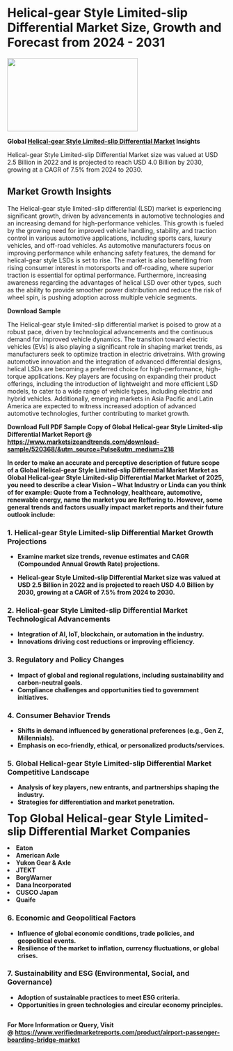 <H1>Helical-gear Style Limited-slip Differential Market Size, Growth and Forecast from 2024 - 2031</H1><img class="aligncenter size-medium wp-image-584254" src="https://thirdeyenews.in/wp-content/uploads/2024/09/Global-Market-Research-300x168.jpeg" alt="" width="300" height="168" /><p><strong>Global&nbsp;<a href="https://www.marketsizeandtrends.com/download-sample/520368/&amp;utm_source=Pulse&amp;utm_medium=218">Helical-gear Style Limited-slip Differential Market</a> Insights</strong></p><p>Helical-gear Style Limited-slip Differential Market size was valued at USD 2.5 Billion in 2022 and is projected to reach USD 4.0 Billion by 2030, growing at a CAGR of 7.5% from 2024 to 2030.</p><p><h2>Market Growth Insights</h2> <p>The Helical-gear style limited-slip differential (LSD) market is experiencing significant growth, driven by advancements in automotive technologies and an increasing demand for high-performance vehicles. This growth is fueled by the growing need for improved vehicle handling, stability, and traction control in various automotive applications, including sports cars, luxury vehicles, and off-road vehicles. As automotive manufacturers focus on improving performance while enhancing safety features, the demand for helical-gear style LSDs is set to rise. The market is also benefiting from rising consumer interest in motorsports and off-roading, where superior traction is essential for optimal performance. Furthermore, increasing awareness regarding the advantages of helical LSD over other types, such as the ability to provide smoother power distribution and reduce the risk of wheel spin, is pushing adoption across multiple vehicle segments.</p> <p><strong>Download Sample</strong></p> <p>The Helical-gear style limited-slip differential market is poised to grow at a robust pace, driven by technological advancements and the continuous demand for improved vehicle dynamics. The transition toward electric vehicles (EVs) is also playing a significant role in shaping market trends, as manufacturers seek to optimize traction in electric drivetrains. With growing automotive innovation and the integration of advanced differential designs, helical LSDs are becoming a preferred choice for high-performance, high-torque applications. Key players are focusing on expanding their product offerings, including the introduction of lightweight and more efficient LSD models, to cater to a wide range of vehicle types, including electric and hybrid vehicles. Additionally, emerging markets in Asia Pacific and Latin America are expected to witness increased adoption of advanced automotive technologies, further contributing to market growth.</p> <p><strong></p><p><span class=""><strong>Download Full PDF Sample Copy of Global Helical-gear Style Limited-slip Differential Market Report</strong> @ <a href="https://www.marketsizeandtrends.com/download-sample/520368/&amp;utm_source=Pulse&amp;utm_medium=218" target="_blank">https://www.marketsizeandtrends.com/download-sample/520368/&amp;utm_source=Pulse&amp;utm_medium=218</a></span></p><p>In order to make an accurate and perceptive description of future scope of a Global&nbsp;Helical-gear Style Limited-slip Differential Market Market as Global&nbsp;Helical-gear Style Limited-slip Differential Market Market of 2025, you need to describe a clear Vision &ndash; What Industry or Linda can you think of for example: Quote from a Technology, healthcare, automotive, renewable energy, name the market you are Reffering to. However, some general trends and factors usually impact market reports and their future outlook include:</p><h3>1.&nbsp;<strong>Helical-gear Style Limited-slip Differential Market Growth Projections</strong></h3><ul><li>Examine market size trends, revenue estimates and CAGR (Compounded Annual Growth Rate) projections.</li><li><p>Helical-gear Style Limited-slip Differential Market size was valued at USD 2.5 Billion in 2022 and is projected to reach USD 4.0 Billion by 2030, growing at a CAGR of 7.5% from 2024 to 2030.</p></li></ul><h3>2.&nbsp;<strong>Helical-gear Style Limited-slip Differential Market Technological Advancements</strong></h3><ul><li>Integration of AI, IoT, blockchain, or automation in the industry.</li><li>Innovations driving cost reductions or improving efficiency.</li></ul><h3>3.&nbsp;<strong>Regulatory and Policy Changes</strong></h3><ul><li>Impact of global and regional regulations, including sustainability and carbon-neutral goals.</li><li>Compliance challenges and opportunities tied to government initiatives.</li></ul><h3>4.&nbsp;<strong>Consumer Behavior Trends</strong></h3><ul><li>Shifts in demand influenced by generational preferences (e.g., Gen Z, Millennials).</li><li>Emphasis on eco-friendly, ethical, or personalized products/services.</li></ul><h3>5.&nbsp;<strong>Global Helical-gear Style Limited-slip Differential Market Competitive Landscape</strong></h3><ul><li>Analysis of key players, new entrants, and partnerships shaping the industry.</li><li>Strategies for differentiation and market penetration.</li></ul><p data-pm-slice="1 1 []"><span style="color: inherit; font-family: inherit; font-size: 25px;">Top Global Helical-gear Style Limited-slip Differential Market Companies</span></p><div class="" data-test-id=""><p><li>Eaton</li><li> American Axle</li><li> Yukon Gear & Axle</li><li> JTEKT</li><li> BorgWarner</li><li> Dana Incorporated</li><li> CUSCO Japan</li><li> Quaife</li></p></div><h3>6.&nbsp;<strong>Economic and Geopolitical Factors</strong></h3><ul><li>Influence of global economic conditions, trade policies, and geopolitical events.</li><li>Resilience of the market to inflation, currency fluctuations, or global crises.</li></ul><h3>7.&nbsp;<strong>Sustainability and ESG (Environmental, Social, and Governance)</strong></h3><ul><li>Adoption of sustainable practices to meet ESG criteria.</li><li>Opportunities in green technologies and circular economy principles.</li></ul><h2><strong style="font-size: 14px;">For More Information or Query, Visit @&nbsp;</strong><a style="background-color: #ffffff; font-size: 14px;" href="https://www.marketsizeandtrends.com/report/helical-gear-style-limited-slip-differential-market/" target="_blank">https://www.verifiedmarketreports.com/product/airport-passenger-boarding-bridge-market</a></h2>
